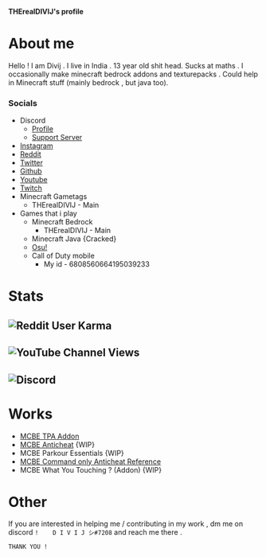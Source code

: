 **THErealDIVIJ's profile** 

# About me 
Hello ! I am Divij . I live in India . 13 year old shit head. Sucks at maths . I occasionally make minecraft bedrock addons and texturepacks . Could help in Minecraft stuff (mainly bedrock , but java too). 


### Socials 

  * Discord 
      * [Profile](https://discords.com/bio/p/THErealDIVIJ)
      * [Support Server](https://discord.gg/y7uVCGSyV9)
  * [Instagram](https://www.instagram.com/divijoninsta/)
  * [Reddit](https://www.reddit.com/user/NUuBstr)
  * [Twitter](https://twitter.com/DIVIJnotTAKEN)
  * [Github](https://github.com/QUATERS11/)
  * [Youtube](https://www.youtube.com/channel/UCMcypkxhhFTzhKqh5XJaVjg)
  * [Twitch](https://www.twitch.tv/totallynotdivij)
  * Minecraft Gametags
     * THErealDIVIJ - Main
   * Games that i play
     * Minecraft Bedrock 
       * THErealDIVIJ - Main
     * Minecraft Java {Cracked}
     * [Osu!](https://osu.ppy.sh/users/28980342)
     * Call of Duty mobile
         * My id - 6808560664195039233
# Stats 
![Reddit User Karma](https://img.shields.io/reddit/user-karma/combined/NUuBstr?label=Reddit%20Karma&style=for-the-badge)
-
![YouTube Channel Views](https://img.shields.io/youtube/channel/views/UCMcypkxhhFTzhKqh5XJaVjg?label=Youtube%20Views&style=for-the-badge)
-

![Discord](https://img.shields.io/discord/945225692776398880?label=My%20server%20&style=for-the-badge)
-

# Works
* [MCBE TPA Addon](https://github.com/QUATERS11/mcbe-tpa-addon)
* [MCBE Anticheat](https://github.com/QUATERS11/Crown-Anticheat) {WIP}
* MCBE Parkour Essentials {WIP}
* [MCBE Command only Anticheat Reference](https://github.com/QUATERS11/MCBE-cmd-only-anticheat)
* MCBE What You Touching ? (Addon) {WIP}
# Other
If you are interested in helping me / contributing in my work , dm me on discord ``!    𝙳 𝙸 𝚅 𝙸 𝙹 シ#7208`` and reach me there . 



```
THANK YOU !
 ```



